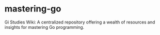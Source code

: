 # mastering-go
Gi Studies Wiki: A centralized repository offering a wealth of resources and insights for mastering Go programming. 
